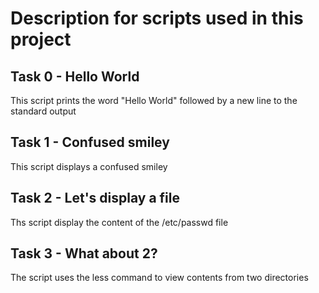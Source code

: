 # Description for scripts used in this project 

## Task 0 - Hello World
This script prints the word "Hello World" followed by a new line to the standard output

## Task 1 - Confused smiley
This script displays a confused smiley

## Task 2 - Let's display a file
Ths script display the content of the /etc/passwd file

## Task 3 - What about 2?
The script uses the less command to view contents from two directories
